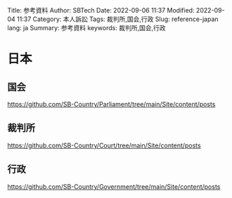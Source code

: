 Title: 参考資料
Author: SBTech
Date: 2022-09-06 11:37
Modified: 2022-09-04 11:37
Category: 本人訴訟
Tags: 裁判所,国会,行政
Slug: reference-japan
lang: ja
Summary: 参考資料
keywords: 裁判所,国会,行政

# 日本
## 国会
  
<https://github.com/SB-Country/Parliament/tree/main/Site/content/posts>
  
## 裁判所
  
<https://github.com/SB-Country/Court/tree/main/Site/content/posts>
  
## 行政
  
<https://github.com/SB-Country/Government/tree/main/Site/content/posts>
  